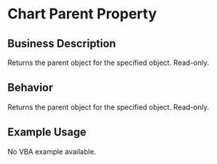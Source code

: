 # Chart Parent Property

## Business Description
Returns the parent object for the specified object. Read-only.

## Behavior
Returns the parent object for the specified object. Read-only.

## Example Usage
No VBA example available.
